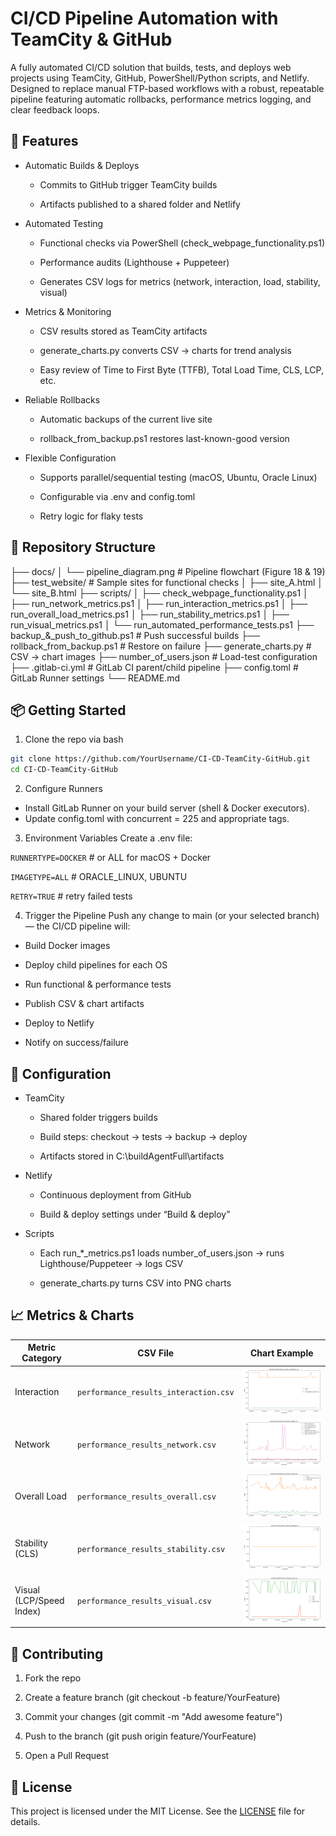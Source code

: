 # CI/CD Pipeline Automation with TeamCity & GitHub

A fully automated CI/CD solution that builds, tests, and deploys web projects using TeamCity, GitHub, PowerShell/Python scripts, and Netlify. Designed to replace manual FTP-based workflows with a robust, repeatable pipeline featuring automatic rollbacks, performance metrics logging, and clear feedback loops.

## 🚀 Features
- Automatic Builds & Deploys

  - Commits to GitHub trigger TeamCity builds

  - Artifacts published to a shared folder and Netlify

- Automated Testing

  - Functional checks via PowerShell (check_webpage_functionality.ps1)

  - Performance audits (Lighthouse + Puppeteer)

  - Generates CSV logs for metrics (network, interaction, load, stability, visual)

- Metrics & Monitoring

  - CSV results stored as TeamCity artifacts

  - generate_charts.py converts CSV → charts for trend analysis

  - Easy review of Time to First Byte (TTFB), Total Load Time, CLS, LCP, etc.

- Reliable Rollbacks

  - Automatic backups of the current live site

  - rollback_from_backup.ps1 restores last-known-good version

- Flexible Configuration

  - Supports parallel/sequential testing (macOS, Ubuntu, Oracle Linux)

  - Configurable via .env and config.toml

  - Retry logic for flaky tests

## 📁 Repository Structure

├── docs/
│   └── pipeline_diagram.png     # Pipeline flowchart (Figure 18 & 19)
├── test_website/                # Sample sites for functional checks
│   ├── site_A.html
│   └── site_B.html
├── scripts/
│   ├── check_webpage_functionality.ps1
│   ├── run_network_metrics.ps1
│   ├── run_interaction_metrics.ps1
│   ├── run_overall_load_metrics.ps1
│   ├── run_stability_metrics.ps1
│   ├── run_visual_metrics.ps1
│   └── run_automated_performance_tests.ps1
├── backup_&_push_to_github.ps1  # Push successful builds
├── rollback_from_backup.ps1     # Restore on failure
├── generate_charts.py           # CSV → chart images
├── number_of_users.json         # Load-test configuration
├── .gitlab-ci.yml               # GitLab CI parent/child pipeline
├── config.toml                  # GitLab Runner settings
└── README.md
## 📦 Getting Started
1. Clone the repo via bash

```bash
git clone https://github.com/YourUsername/CI-CD-TeamCity-GitHub.git
cd CI-CD-TeamCity-GitHub
```

2. Configure Runners

  - Install GitLab Runner on your build server (shell & Docker executors).
  - Update config.toml with concurrent = 225 and appropriate tags.

3. Environment Variables
Create a .env file:

`RUNNERTYPE=DOCKER`       # or ALL for macOS + Docker

`IMAGETYPE=ALL`           # ORACLE_LINUX, UBUNTU

`RETRY=TRUE`              # retry failed tests

4. Trigger the Pipeline
Push any change to main (or your selected branch) — the CI/CD pipeline will:

- Build Docker images

- Deploy child pipelines for each OS

- Run functional & performance tests

- Publish CSV & chart artifacts

- Deploy to Netlify

- Notify on success/failure

## 🔧 Configuration
- TeamCity

  - Shared folder triggers builds

  - Build steps: checkout → tests → backup → deploy

  - Artifacts stored in C:\buildAgentFull\artifacts

- Netlify

  - Continuous deployment from GitHub

  - Build & deploy settings under “Build & deploy”

- Scripts

  - Each run_*_metrics.ps1 loads number_of_users.json → runs Lighthouse/Puppeteer → logs CSV

  - generate_charts.py turns CSV into PNG charts

## 📈 Metrics & Charts
| Metric Category          | CSV File                              | Chart Example                              |
| ------------------------ | ------------------------------------- | ------------------------------------------ |
| Interaction              | `performance_results_interaction.csv` | ![Interaction Chart](artifacts/charts/performance_results_interaction.png) |
| Network                  | `performance_results_network.csv`     | ![Network Chart](artifacts/charts/performance_results_network.png)         |
| Overall Load             | `performance_results_overall.csv`     | ![Overall Chart](artifacts/charts/performance_results_overall.png)         |
| Stability (CLS)          | `performance_results_stability.csv`   | ![Stability Chart](artifacts/charts/performance_results_stability.png)     |
| Visual (LCP/Speed Index) | `performance_results_visual.csv`      | ![Visual Chart](artifacts/charts/performance_results_visual.png)           |
	

## 🤝 Contributing
1. Fork the repo

2. Create a feature branch (git checkout -b feature/YourFeature)

3. Commit your changes (git commit -m "Add awesome feature")

4. Push to the branch (git push origin feature/YourFeature)

5. Open a Pull Request

## 📜 License
This project is licensed under the MIT License. See the [LICENSE](/LICENSE) file for details.
